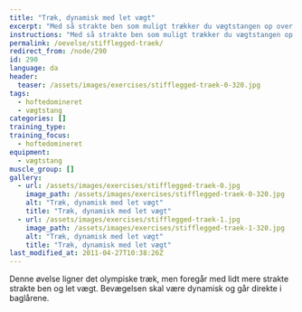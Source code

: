 ```yaml
---
title: "Træk, dynamisk med let vægt"
excerpt: "Med så strakte ben som muligt trækker du vægtstangen op over hovedet i en bevægelse. Stangen skal accelleres ved udstrækningen i hoften. Ret ryg."
instructions: "Med så strakte ben som muligt trækker du vægtstangen op over hovedet i en bevægelse. Stangen skal accelleres ved udstrækningen i hoften. Ret ryg."
permalink: /oevelse/stifflegged-traek/
redirect_from: /node/290
id: 290
language: da
header:
  teaser: /assets/images/exercises/stifflegged-traek-0-320.jpg
tags:
  - hoftedomineret
  - vægtstang
categories: []
training_type: 
training_focus: 
  - hoftedomineret
equipment:
  - vægtstang
muscle_group: []
gallery:
  - url: /assets/images/exercises/stifflegged-traek-0.jpg
    image_path: /assets/images/exercises/stifflegged-traek-0-320.jpg
    alt: "Træk, dynamisk med let vægt"
    title: "Træk, dynamisk med let vægt"
  - url: /assets/images/exercises/stifflegged-traek-1.jpg
    image_path: /assets/images/exercises/stifflegged-traek-1-320.jpg
    alt: "Træk, dynamisk med let vægt"
    title: "Træk, dynamisk med let vægt"
last_modified_at: 2011-04-27T10:38:26Z
---
```


Denne øvelse ligner det olympiske træk, men foregår med lidt mere strakte strakte ben og let vægt. Bevægelsen skal være dynamisk og går direkte i baglårene.
